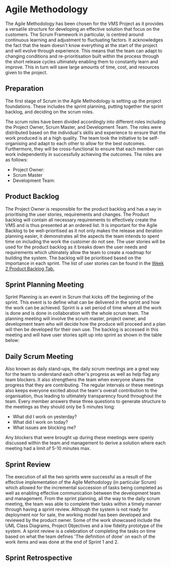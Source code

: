 # Agile Methodology
The Agile Methodology has been chosen for the VMS Project as it provides a versatile structure for developing an effective solution that focus on the customers. The Scrum Framework in particular, is centred around continuous learning and adjustment to fluctuating factors. It acknowledges the fact that the team doesn't know everything at the start of the project and will evolve through experience. This means that the team can adapt to changing conditions and re-prioritisation built within the process through the short release cycles ultimately enabling them to constantly learn and improve. This in turn will save large amounts of time, cost, and resources given to the project. 

## Preparation
The first stage of Scrum in the Agile Methodology is setting up the project foundations. These includes the sprint planning, putting together the sprint backlog, and deciding on the scrum roles. 

The scrum roles have been divided accordingly into different roles including the Project Owner, Scrum Master, and Development Team. The roles were distributed based on the individual's skills and experience to ensure that the work produced is at a high quality. The team took the initiative to be self-organising and adapt to each other to allow for the best outcomes. Furthermore, they will be cross-functional to ensure that each member can work independently in successfully achieving the outcomes. The roles are as follows: 

* Project Owner:
* Scrum Master
* Development Team:

## Product Backlog 
The Project Owner is responsible for the product backlog and has a say in prioritising the user stories, requirements and changes. The Product backlog will contain all necessary requirements to effectively create the VMS and is thus presented at an ordered list. It is important for the Agile Backlog to be well-prioritised as it not only makes the release and iteration planning easier, it demonstrates all the aspects the team intends to spent time on including the work the customer do not see. The user stories will be used for the product backlog as it breaks down the user needs and requirements which ultimately allow the team to create a roadmap for building the system. The backlog will be prioritised based on the importance in each sprint. The list of user stories can be found in the [Week 2 Product Backlog Tab.](https://github.com/bryancolin/ISDM-Group-1/blob/week-2/02-Project%20Backlog.md)

## Sprint Planning Meeting
Sprint Planning is an event in Scrum that kicks off the beginning of the sprint. This event is to define what can be delivered in the sprint and how the work can be achieved. Sprint is a set period of time where all the work is done and is done in collaboration with the whole scrum team. The planning meeting will involve the scrum master, project owner, and development team who will decide how the produce will proceed and a plan will then be developed for their own use. The backlog is accessed in this meeting and will have user stories split up into sprint as shown in the table below: 

## Daily Scrum Meeting 
Also known as daily stand-ups, the daily scrum meetings are a great way for the team to understand each other's progress as well as help flag any team blockers. It also strengthens the team when everyone shares the progress that they are contributing. The regular intervals or these meetings also keeps everyone excited about the team's overall contribution to the organisation, thus leading to ultimately transparency found throughout the team. Every member answers these three questions to generate structure to the meetings as they should only be 5 minutes long: 

* What did I work on yesterday?
* What did I work on today?
* What issues are blocking me?

Any blockers that were brought up during these meetings were openly discussed within the team and management to derive a solution where each meeting had a limit of 5-10 minutes max.

## Sprint Review 
The execution of all the two sprints were successful as a result of the effective implementation of the Agile Methodology (in particular Scrum) which allowed for the incremental succession of tasks being completed as well as enabling effective communication between the development team and management. From the sprint planning, all the way to the daily scrum meeting, the team was able to complete their tasks within a timely manner through having a sprint review. Although the system is not ready for deployment nor for sale, the working model has been developed and reviewed by the product owner. Some of the work showcased include the UML Class Diagrams, Project Objectives and a low fidelity prototype of the system. A sprint review is a celebration of completing the tasks on time based on what the team defines 'The definition of done' on each of the work items and was done at the end of Sprint 1 and 2. 

## Sprint Retrospective 
